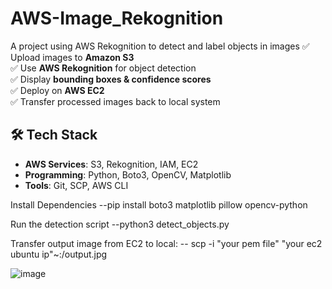 # AWS-Image_Rekognition
A project using AWS Rekognition to detect and label objects in images
✅ Upload images to **Amazon S3**  
✅ Use **AWS Rekognition** for object detection  
✅ Display **bounding boxes & confidence scores**  
✅ Deploy on **AWS EC2**  
✅ Transfer processed images back to local system  
## 🛠️ Tech Stack
- **AWS Services**: S3, Rekognition, IAM, EC2  
- **Programming**: Python, Boto3, OpenCV, Matplotlib  
- **Tools**: Git, SCP, AWS CLI


Install Dependencies
--pip install boto3 matplotlib pillow opencv-python

Run the detection script
--python3 detect_objects.py

Transfer output image from EC2 to local:
-- scp -i "your pem file" "your ec2 ubuntu ip"~:/output.jpg


![image](https://github.com/user-attachments/assets/ba72a6e6-0f51-4e79-9bf8-c1e5b096db37)
